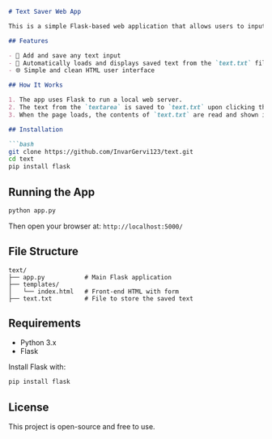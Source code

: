 ````markdown
# Text Saver Web App

This is a simple Flask-based web application that allows users to input, save, and view custom text notes. The data is stored locally in a `text.txt` file.

## Features

- 📝 Add and save any text input
- 📂 Automatically loads and displays saved text from the `text.txt` file
- 🌐 Simple and clean HTML user interface

## How It Works

1. The app uses Flask to run a local web server.
2. The text from the `textarea` is saved to `text.txt` upon clicking the **Save** button.
3. When the page loads, the contents of `text.txt` are read and shown in the `textarea`.

## Installation

```bash
git clone https://github.com/InvarGervi123/text.git
cd text
pip install flask
````

## Running the App

```bash
python app.py
```

Then open your browser at: `http://localhost:5000/`

## File Structure

```
text/
├── app.py           # Main Flask application
├── templates/
│   └── index.html   # Front-end HTML with form
├── text.txt         # File to store the saved text
```

## Requirements

* Python 3.x
* Flask

Install Flask with:

```bash
pip install flask
```

## License

This project is open-source and free to use.

